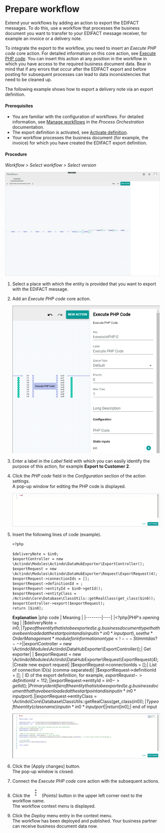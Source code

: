 # Prepare workflow

Extend your workflows by adding an action to export the EDIFACT messages. To do this, use a workflow that processes the business document you want to transfer to your EDIFACT message receiver, for example an invoice or a delivery note. 

To integrate the export to the workflow, you need to insert an
*Execute PHP code* core action. For detailed information on this core action, see [Execute PHP code](../../ActindoWorkFlow/UserInterface/08_CoreActions.md#execute-php-code). You can insert this action at any position in the workflow in which you have access to the required business document data. Bear in mind that if any errors that occur after the EDIFACT export and before posting for subsequent processes can lead to data inconsistencies that need to be cleaned up.

The following example shows how to export a delivery note via an export definition.


#### Prerequisites

- You are familiar with the configuration of workflows. For detailed information, see [Manage workflows](../../ActindoWorkFlow/Operation/01_ManageWorkflows.md) in the *Process Orchestration* documentation. 
- The export definition is activated, see [Activate definition](01_ManageDefinitions.md#activate-definition).
- Your workflow processes the business document (for example, the invoice) for which you have created the EDIFACT export definition. 


#### Procedure

*Workflow > Select workflow > Select version*

![Workflow versions](../../Assets/Screenshots/ActindoWorkFlow/Workflows/WorkflowEditor.png "[Workflow editor]")

1. Select a place with which the entity is provided that you want to export with the EDIFACT message.

2. Add an *Execute PHP code* core action.

    ![Add Execute PHP code](../../Assets/Screenshots/EDI/Operation/WorkflowExecutePHPCode.png "[Add Execute PHP code]")

3. Enter a label in the *Label* field with which you can easily identify the purpose of this action, for example **Export to Customer 2**.

4. Click the *PHP code* field in the *Configuration* section of the action settings.   
    A pop-up window for editing the PHP code is displayed.

    ![PHP code input window](../../Assets/Screenshots/EDI/Operation/WorkflowPHPInputWindow.png "[PHP code input window]")

5. Insert the following lines of code (example).

    ```
    <?php
 
    $deliveryNote = $in0;
    $exportController = new \Actindo\Modules\Actindo\DataHubExporter\ExportController();
    $exportRequest = new  \Actindo\Modules\Actindo\DataHubExporter\Request\ExportRequest(4);   
    $exportRequest->connectionIds = []; 
    $exportRequest->definitionId = ;    
    $exportRequest->entityId = $in0->getId();
    $exportRequest->entityClass = /Actindo\Core\Database\ClassUtils::getRealClass(get_class($in0));  
    $exportController->export($exportRequest);
    return [$in0];
    ```
    **Explanation**
    |php code | Meaning |
    |--------|----|
    |<?php|PHP's opening tag     |
    |$deliveryNote = $in0;| Type of the entity that is to be exported (e.g. business document type that have been loaded at the start point and is input in *in0* input port), see the *Order Management* module for information on type <!---Stimmt das?-->|
    |$exportController = new \Actindo\Modules\Actindo\DataHubExporter\ExportController();| Get exporter|
    | $exportRequest = new \Actindo\Modules\Actindo\DataHubExporter\Request\ExportRequest(4);|Create new export request|  
    |$exportRequest->connectionIds = [];| List of connection ID(s) (comma-separated)|
    |$exportRequest->definitionId = []; | ID of the export definition, for example, $exportRequest->definitionId = 112;|
    |$exportRequest->entityId = $in0->getId(); | Primary identifier of the entity that is to be exported (e.g. business document that have been loaded at the start point and is input in *in0* input port).|
    |$exportRequest->entityClass = \Actindo\Core\Database\ClassUtils::getRealClass(get_class($in0));| Type of the entity (class name) input in *in0* input port|
    |return [$in0];| end of input
     
    ![PHP code example](../../Assets/Screenshots/EDI/Operation/WorfflowPHPCodeExample.png "[PHP code example]")

5. Click the [Apply changes] button.   
    The pop-up window is closed.

6. Connect the *Execute PHP code* core action with the subsequent actions.

7. Click the ![Points](../../Assets/Icons/Points02.png "[Points]") (Points) button in the upper left corner next to the workflow name.   
  The workflow context menu is displayed.


8. Click the *Deploy* menu entry in the context menu.   
  The workflow has been deployed and published. Your business partner can receive business document data now.
